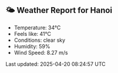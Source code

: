<!-- WEATHER-START -->
## 🌤 Weather Report for Hanoi

- Temperature: 34°C
- Feels like: 41°C
- Conditions: clear sky
- Humidity: 59%
- Wind Speed: 8.27 m/s

Last updated: 2025-04-20 08:24:57 UTC
<!-- WEATHER-END -->
